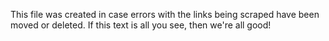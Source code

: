 This file was created in case errors with the links being scraped have been moved or deleted. If this text is all you see, then we're all good!
